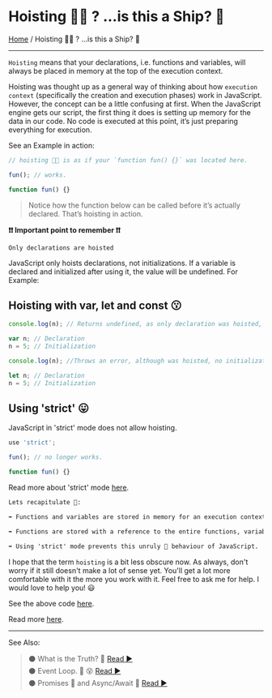 # **Hoisting 🏴‍☠️ ? ...is this a Ship? 🤨**

[Home](../README.md) / Hoisting 🏴‍☠️ ? ...is this a Ship? 🤨

---

`Hoisting` means that your declarations, i.e. functions and variables, will always be placed in memory at the top of the execution context.

Hoisting was thought up as a general way of thinking about how `execution context` (specifically the creation and execution phases) work in JavaScript. However, the concept can be a little confusing at first. When the JavaScript engine gets our script, the first thing it does is setting up memory for the data in our code. No code is executed at this point, it’s just preparing everything for execution.

See an Example in action:

```js
// hoisting 🏴‍☠️ is as if your `function fun() {}` was located here.

fun(); // works.

function fun() {}
```

> Notice how the function below can be called before it’s actually declared. That’s hoisting in action.

**❗❗ Important point to remember ❗❗**

`Only declarations are hoisted`

JavaScript only hoists declarations, not initializations. If a variable is declared and initialized after using it, the value will be undefined. For Example:

## **Hoisting with var, let and const 😗**

```js
console.log(n); // Returns undefined, as only declaration was hoisted, no initialization has happened at this stage.

var n; // Declaration
n = 5; // Initialization

console.log(n); //Throws an error, although was hoisted, no initialization has happened at this stage. Same is the case with var.

let n; // Declaration
n = 5; // Initialization
```

## **Using 'strict' 😛**

JavaScript in 'strict' mode does not allow hoisting.

```js
use 'strict';

fun(); // no longer works.

function fun() {}
```

Read more about 'strict' mode [here](./strict.md).

```md
Lets recapitulate 📝:

➡ Functions and variables are stored in memory for an execution context before we execute our code. This is called hoisting.

➡ Functions are stored with a reference to the entire functions, variables with the var keyword with the value of undefined, and variables with the let and const keyword are stored uninitialized.

➡ Using 'strict' mode prevents this unruly 🤒 behaviour of JavaScript.
```

I hope that the term `hoisting` is a bit less obscure now. As always, don't worry if it still doesn't make a lot of sense yet. You'll get a lot more comfortable with it the more you work with it. Feel free to ask me for help. I would love to help you! 😃

See the above code [here](../scripts/hoisting.js).

Read more [here](https://developer.mozilla.org/en-US/docs/Glossary/Hoisting).

---

See Also:

> ⚫ What is the Truth? 🤥 [ Read ▶ ](./what-is-the-truth.md)  
> ⚫ Event Loop. 🔁 😵 [ Read ▶ ](./event-loop.md)  
> ⚫ Promises 🤝 and Async/Await 🤯 [ Read ▶ ](./promises.md)
